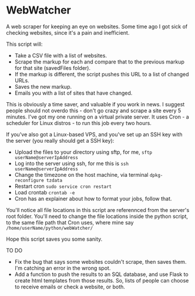 # WebWatcher
A web scraper for keeping an eye on websites. Some time ago I got sick of checking websites, since it's a pain and inefficient.

This script will:
- Take a CSV file with a list of websites.
- Scrape the markup for each and compare that to the previous markup for that site (savedFiles folder).
- If the markup is different, the script pushes this URL to a list of changed URLs.
- Saves the new markup.
- Emails you with a list of sites that have changed.

This is obviously a time saver, and valuable if you work in news.
I suggest people should not overdo this - don't go crazy and scrape a site every 5 minutes.
I've got my one running on a virtual private server.
It uses Cron - a scheduler for Linux distros - to run this job every two hours.

If you've also got a Linux-based VPS, and you've set up an SSH key with the server (you really should get a SSH key):
- Upload the files to your directory using sftp, for me, ```sftp userName@serverIpAddress```
- Log into the server using ssh, for me this is ```ssh userName@serverIpAddress```
- Change the timezone on the host machine, via terminal ```dpkg-reconfigure tzdata```
- Restart cron ```sudo service cron restart```
- Load crontab ```crontab -e```
- Cron has an explainer about how to format your jobs, follow that.

You'll notice all file locations in this script are referennced from the server's root folder.
You'll need to change the file locations inside the python script, to the same file path that Cron uses, where mine say ```/home/userName/python/webWatcher/```

Hope this script saves you some sanity.

TO DO
- Fix the bug that says some websites couldn't scrape, then saves them. I'm catching an error in the wrong spot.
- Add a function to push the results to an SQL database, and use Flask to create html templates from those results. So, lists of people can choose to receive emails or check a website, or both.
